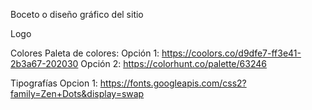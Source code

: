 Boceto o diseño gráfico del sitio

Logo

Colores
Paleta de colores:
Opción 1: https://coolors.co/d9dfe7-ff3e41-2b3a67-202030
Opción 2: https://colorhunt.co/palette/63246

Tipografías
Opcion 1: https://fonts.googleapis.com/css2?family=Zen+Dots&display=swap


